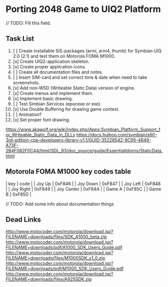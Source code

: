 Porting 2048 Game to UIQ2 Platform
==================================

// TODO: Fill this field.

## Task List

1. [ ] Create installable SIS-packages (armi, arm4, thumb) for Symbian UIQ 2.0 (2.1) and test them on Motorola FOMA M1000.
2. [x] Create UIQ2-application skeleton.
3. [x] Create proper application icons.
4. [ ] Create all documentation files and notes.
5. [ ] Insert SIM-card and set correct time & date when need to take screenshots.
6. [x] Add non-WSD (Writeable Static Data) version of engine.
7. [x] Create menus and implement them.
8. [x] Implement basic drawing.
9. [ ] Test Simbian Services (epocexe or exe).
10. [x] Use Double Buffering for drawing game context.
11. [ ] Animation?
12. [x] Set proper font drawing.

https://www.akawolf.org/wiki/index.php/Apps:Symbian_Platform_Support_for_Writeable_Static_Data_in_DLLs
https://docs.huihoo.com/symbian/s60-3rd-edition-cpp-developers-library-v1.1/GUID-35228542-8C95-4849-A73F-2B4F082F0C44/html/SDL_93/doc_source/guide/EssentialIdioms/StaticData.html

## Motorola FOMA M1000 key codes table

| key        | code |
| Joy Up     | 0xF846 |
| Joy Down   | 0xF847 |
| Joy Left   | 0xF848 |
| Joy Right  | 0xF849 |
| Joy Center | 0xF84A |
| Game A     | 0xF85C |
| Game B     | 0xF85D |

// TODO: Add some info about documentation things

## Dead Links

http://www.motocoder.com/motorola/download.jsp?FILENAME=downloads/files/SDK_A1000_beta.zip
http://www.motocoder.com/motorola/download.jsp?FILENAME=downloads/pdf/A1000_SDK_Users_Guide.pdf
http://www.motocoder.com/motorola/download.jsp?FILENAME=downloads/files/M1000SDK_v1_0.zip
http://www.motocoder.com/motorola/download.jsp?FILENAME=downloads/pdf/M1000_SDK_Users_Guide.pdf
http://www.motocoder.com/motorola/download.jsp?FILENAME=downloads/files/A925SDK.zip
